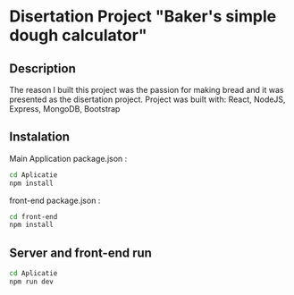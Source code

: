 # Disertation Project "Baker's simple dough calculator"

## Description

The reason I built this project was the passion for making bread and it was presented as the disertation project. Project was built with: React, NodeJS, Express, MongoDB, Bootstrap

## Instalation

Main Application package.json :

```bash
cd Aplicatie
npm install
```

front-end package.json :

```bash
cd front-end
npm install
```

## Server and front-end run

```bash
cd Aplicatie
npm run dev
```

